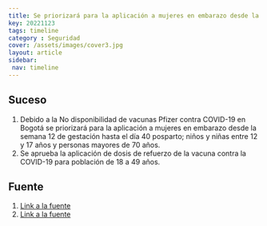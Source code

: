 ```yaml
---
title: Se priorizará para la aplicación a mujeres en embarazo desde la semana 12.
key: 20221123
tags: timeline
category : Seguridad
cover: /assets/images/cover3.jpg
layout: article
sidebar:
 nav: timeline
---
```


## Suceso
1. Debido a la No disponibilidad de vacunas Pfizer contra COVID-19 en Bogotá se priorizará para la aplicación a mujeres en embarazo desde la semana 12 de gestación hasta el día 40 posparto; niños y niñas entre 12 y 17 años y personas mayores de 70 años.
2. Se aprueba la aplicación de dosis de refuerzo de la vacuna contra la COVID-19 para población de 18 a 49 años. 
## Fuente
1. [Link a la fuente](https://bogota.gov.co/mi-ciudad/salud/no-hay-disponibilidad-de-vacunas-pfizer-contra-covid-19-en-bogota)
2. [Link a la fuente](https://twitter.com/search?q=vacunaci%C3%B3n%20from%3AMinSaludCol&src=typed_query&f=live)

